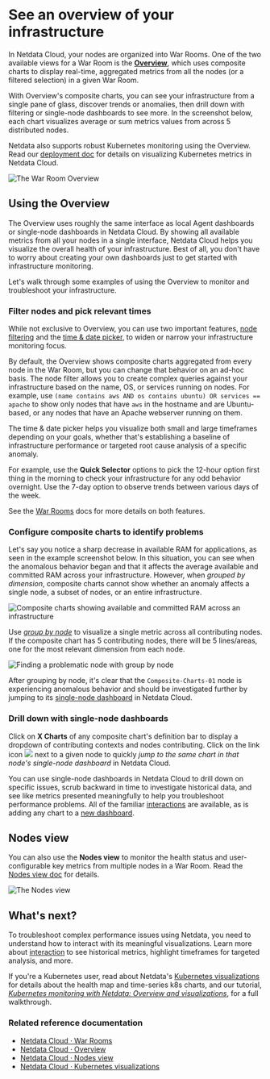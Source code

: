 <!--
title: "See an overview of your infrastructure"
description: "With Netdata Cloud's War Rooms, you can see real-time metrics, from any number of nodes in your infrastructure, in composite charts."
custom_edit_url: https://github.com/netdata/netdata/edit/master/docs/visualize/overview-infrastructure.md
sidebar_label: "See an overview of your infrastructure"
learn_status: "Published"
learn_topic_type: "Tasks"
learn_rel_path: "Operations/Netdata Cloud Visualizations"
-->

# See an overview of your infrastructure

In Netdata Cloud, your nodes are organized into War Rooms. One of the two available views for a War Room is the
[**Overview**](https://github.com/netdata/netdata/blob/master/docs/cloud/visualize/overview.md), which uses composite charts to display
real-time, aggregated metrics from all the nodes (or a filtered selection) in a given War Room.

With Overview's composite charts, you can see your infrastructure from a single pane of glass, discover trends or
anomalies, then drill down with filtering or single-node dashboards to see more. In the screenshot below,
each chart visualizes average or sum metrics values from across 5 distributed nodes.

Netdata also supports robust Kubernetes monitoring using the Overview. Read our [deployment
doc](https://github.com/netdata/netdata/blob/master/packaging/installer/methods/kubernetes.md) for details on visualizing Kubernetes metrics in Netdata Cloud.

![The War Room
Overview](https://user-images.githubusercontent.com/1153921/108732681-09791980-74eb-11eb-9ba2-98cb1b6608de.png)

## Using the Overview

The Overview uses roughly the same interface as local Agent dashboards or single-node dashboards in Netdata Cloud. By
showing all available metrics from all your nodes in a single interface, Netdata Cloud helps you visualize the overall
health of your infrastructure. Best of all, you don't have to worry about creating your own dashboards just to get
started with infrastructure monitoring.

Let's walk through some examples of using the Overview to monitor and troubleshoot your infrastructure.

### Filter nodes and pick relevant times

While not exclusive to Overview, you can use two important features, [node
filtering](https://github.com/netdata/netdata/blob/master/docs/cloud/war-rooms.md#node-filter) and the [time &amp; date
picker](https://github.com/netdata/netdata/blob/master/docs/cloud/war-rooms.md#time--date-picker), to widen or narrow your infrastructure
monitoring focus.

By default, the Overview shows composite charts aggregated from every node in the War Room, but you can change that
behavior on an ad-hoc basis. The node filter allows you to create complex queries against your infrastructure based on
the name, OS, or services running on nodes. For example, use `(name contains aws AND os contains ubuntu) OR services ==
apache` to show only nodes that have `aws` in the hostname and are Ubuntu-based, or any nodes that have an Apache
webserver running on them.

The time &amp; date picker helps you visualize both small and large timeframes depending on your goals, whether that's
establishing a baseline of infrastructure performance or targeted root cause analysis of a specific anomaly.

For example, use the **Quick Selector** options to pick the 12-hour option first thing in the morning to check your
infrastructure for any odd behavior overnight. Use the 7-day option to observe trends between various days of the week.

See the [War Rooms](https://github.com/netdata/netdata/blob/master/docs/cloud/war-rooms.md) docs for more details on both features.

### Configure composite charts to identify problems

Let's say you notice a sharp decrease in available RAM for applications, as seen in the example screenshot below. In
this situation, you can see when the anomalous behavior began and that it affects the average available and committed
RAM across your infrastructure. However, when _grouped by dimension_, composite charts cannot show whether an anomaly
affects a single node, a subset of nodes, or an entire infrastructure.

![Composite charts showing available and committed RAM across an
infrastructure](https://user-images.githubusercontent.com/1153921/99314892-0bae4680-281f-11eb-823e-071a1da25dc7.png)

Use [_group by node_](https://github.com/netdata/netdata/blob/master/docs/cloud/visualize/overview.md#group-by-dimension-or-node) to visualize
a single metric across all contributing nodes. If the composite chart has 5 contributing nodes, there will be 5
lines/areas, one for the most relevant dimension from each node.

![Finding a problematic node with group by
node](https://user-images.githubusercontent.com/1153921/99315558-0e5d6b80-2820-11eb-91e9-9c46bc4c7298.gif)

After grouping by node, it's clear that the `Composite-Charts-01` node is experiencing anomalous behavior and should be
investigated further by jumping to its [single-node dashboard](#drill-down-with-single-node-dashboards) in Netdata
Cloud.

### Drill down with single-node dashboards

Click on **X Charts** of any composite chart's definition bar to display a dropdown of contributing contexts and nodes
contributing. Click on the link icon <img class="img__inline img__inline--link"
src="https://user-images.githubusercontent.com/1153921/95762109-1d219300-0c62-11eb-8daa-9ba509a8e71c.png" /> next to a
given node to quickly _jump to the same chart in that node's single-node dashboard_ in Netdata Cloud.

You can use single-node dashboards in Netdata Cloud to drill down on specific issues, scrub backward in time to
investigate historical data, and see like metrics presented meaningfully to help you troubleshoot performance problems.
All of the familiar [interactions](https://github.com/netdata/netdata/blob/master/docs/visualize/interact-dashboards-charts.md) are available, as is adding any chart
to a [new dashboard](https://github.com/netdata/netdata/blob/master/docs/visualize/create-dashboards.md).

## Nodes view

You can also use the **Nodes view** to monitor the health status and user-configurable key metrics from multiple nodes
in a War Room. Read the [Nodes view doc](https://github.com/netdata/netdata/blob/master/docs/cloud/visualize/nodes.md) for details.

![The Nodes view](https://user-images.githubusercontent.com/1153921/108733066-5fe65800-74eb-11eb-98e0-abaccd36deaf.png)

## What's next?

To troubleshoot complex performance issues using Netdata, you need to understand how to interact with its meaningful
visualizations. Learn more about [interaction](https://github.com/netdata/netdata/blob/master/docs/visualize/interact-dashboards-charts.md) to see historical metrics,
highlight timeframes for targeted analysis, and more.

If you're a Kubernetes user, read about Netdata's [Kubernetes
visualizations](https://github.com/netdata/netdata/blob/master/docs/cloud/visualize/kubernetes.md) for details about the health map and
time-series k8s charts, and our tutorial, [_Kubernetes monitoring with Netdata: Overview and
visualizations_](https://github.com/netdata/netdata/blob/master/docs/guides/monitor/kubernetes-k8s-netdata.md), for a full walkthrough.

### Related reference documentation

- [Netdata Cloud · War Rooms](https://github.com/netdata/netdata/blob/master/docs/cloud/war-rooms.md)
- [Netdata Cloud · Overview](https://github.com/netdata/netdata/blob/master/docs/cloud/visualize/overview.md)
- [Netdata Cloud · Nodes view](https://github.com/netdata/netdata/blob/master/docs/cloud/visualize/nodes.md)
- [Netdata Cloud · Kubernetes visualizations](https://github.com/netdata/netdata/blob/master/docs/cloud/visualize/kubernetes.md)


